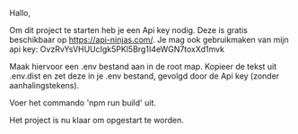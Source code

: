 Hallo, 

Om dit project te starten heb je een Api key nodig. 
Deze is gratis beschikbaar op https://api-ninjas.com/. 
Je mag ook gebruikmaken van mijn api key: OvzRvYsVHUUcIgk5PKl5Brg1I4eWGN7toxXd1mvk 

Maak hiervoor een .env bestand aan in de root map. 
Kopieer de tekst uit .env.dist en zet deze in je .env bestand, gevolgd door de Api key (zonder aanhalingstekens). 

Voer het commando 'npm run build' uit.  

Het project is nu klaar om opgestart te worden. 
